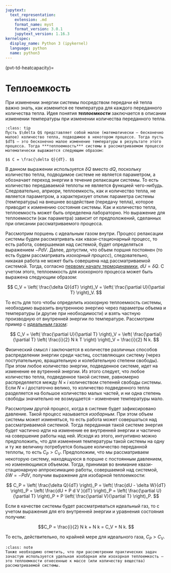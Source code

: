 ```yaml
---
jupytext:
  text_representation:
    extension: .md
    format_name: myst
    format_version: 3.0.1
    jupytext_version: 1.16.3
kernelspec:
  display_name: Python 3 (ipykernel)
  language: python
  name: python3
---
```


(pvt-td-heatcapacity)=
# Теплоемкость
При изменении энергии системы посредством передачи ей тепла важно знать, как изменится ее температура для каждого переданного количества тепла. Идея понятия ***теплоемкости*** заключается в описании изменении температуры при изменении количества переданного тепла.


<a id='pvt-td-heatcapacity-definition'></a>
```{admonition} Определение
:class: tip
Пусть $\delta Q$ представляет собой малое (математически – бесконечно малое) количество тепла, подводимое в некотором процессе. Тогда пусть $dT$ – это бесконечно малое изменение температуры в результате этого процесса. Тогда ***теплоемкость*** системы в рассматриваемом процессе математически выражается следующим образом:

$$ C = \frac{\delta Q}{dT}. $$

```

В данном выражении используется $\delta Q$ вместо $dQ$, поскольку количество тепла, подводимое системе не является параметром, а обозначает переход энергии в течение релаксации системы. То есть количество передаваемой теплоты не является функцией чего-нибудь. Следовательно, априори, теплоемкость, как и количество тепла, не является параметром, а характеризует отклик параметра системы (температуры) на внешнее воздействие (передачу тепла), которое приводит к изменению состояния системы. Как и количество тепла, теплоемкость может быть определена лабораторно. Но выражение для теплоемкости (как параметра) зависит от предположений, сделанных при описании рассматриваемого процесса.


<a id='pvt-td-heatcapacity-isochoric'></a>
Рассмотрим поршень с идеальным газом внутри. Процесс релаксации системы будем рассматривать как квази-стационарный процесс, то есть работа, совершаемая над системой, будет определяться выражением $-PdV$. Далее, допустим, что объем поршня постоянен (то есть будем рассматривать *изохорный процесс*), следовательно, никакая работа не может быть совершена над рассматриваемой системой. Тогда, согласно [первому началу термодинамики](TD-3-Heat-Work.md#pvt-td-heatwork-firstlaw), $dU = \delta Q$. С учетом этого, теплоемкость для изохорного процесса может быть выражена следующим образом:

$$ C_V = \left( \frac{\delta Q}{dT} \right)_V = \left( \frac{\partial U}{\partial T} \right)_V. $$

То есть для того чтобы определить изохорную теплоемкость системы, необходимо выразить внутреннюю энергию через параметры объема и температуры (и другие при необходимости) и взять частную производную от внутренней энергии по температуре. Рассмотрим пример с [идеальным газом](TD-1-Basics.md#pvt-td-basics-idealgaseos):

$$ C_V = \left( \frac{\partial U}{\partial T} \right)_V = \left( \frac{\partial}{\partial T} \left( \frac{i}{2} N k T \right) \right)_V = \frac{i}{2} N k. $$

Физический смысл $i$ заключается в количестве различных способов распределении энергии среди частиц, составляющих систему (через поступательную, вращательную и колебательную степени свободы). При этом любое количество энергии, подведенное системе, идет на изменение ее вутренней энергии. Из этого следует, что любое количество тепла, подведенное такой системе, равномерно распределяется между $N \times i$ количеством степеней свободы системы. Если $N \times i$ достаточно велико, то количество подведенного тепла разделяется на большое количество малых частей, и ни одна степень свободы значительно не возмущается – изменение температуры мало.


<a id='pvt-td-heatcapacity-isobaric'></a>
Рассмотрим другой процесс, когда в системе будет зафиксировано давление. Такой процесс называется *изобарным*. При этом объем системы может изменяться, то есть работа может совершаться над рассматриваемой системой. Тогда переданная такой системе энергия будет частично идти на изменение ее внутренней энергии и частично на совершение работы над ней. Исходя из этого, интуитивно можно предположить, что для изменения температуры такой системы на одну и ту же величину потребуется большее количество переданной теплоты, то есть $C_P > C_V$. Предположим, что мы рассматриваем некоторую систему, находящуюся в поршне с постоянным давлением, но изменяющимся объемом. Тогда, принимая во внимание квази-стационарную аппроксимацию работы, совершаемой над системой, $\delta W = -P d V$, получим выражение для изобарной теплоемкости:

$$ C_P = \left( \frac{\delta Q}{dT} \right)_P = \left( \frac{dU - \delta W}{dT} \right)_P = \left( \frac{dU + P d V }{dT} \right)_P = \left( \frac{\partial U}{\partial T} \right)_P + P \left( \frac{\partial V}{\partial T} \right)_P. $$

<a id='pvt-td-heatcapacity-idealgas'></a>
Если в качестве системы будет рассматриваться идеальный газ, то с учетом выражения для его внутренней энергии и уравнения состояния получим:

$$C_P = \frac{i}{2} N k + N k = C_V + N k. $$

То есть, действительно, по крайней мере для идеального газа, $C_P > C_V$.

```{admonition} NB
:class: note
Также необходимо отметить, что при рассмотрении практических задач зачастую используется удельная изобарная или изохорная теплоемкость – это теплоемкости отнесенные к массе (или количеству вещества) рассматриваемой системы.
```
